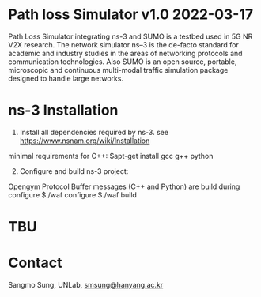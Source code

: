 # Path loss Simulator v1.0  2022-03-17

Path Loss Simulator integrating ns-3 and SUMO is a testbed used in 5G NR V2X research. The network simulator ns–3 is the de-facto standard for academic and industry studies in the areas of networking protocols and communication technologies. Also SUMO is an open source, portable, microscopic and continuous multi-modal traffic simulation package designed to handle large networks.

# ns-3 Installation

1. Install all dependencies required by ns-3. 
see https://www.nsnam.org/wiki/Installation


  minimal requirements for C++:
  $apt-get install gcc g++ python


2. Configure and build ns-3 project:


  Opengym Protocol Buffer messages (C++ and Python) are build during configure
  $./waf configure
  $./waf build



# TBU

# Contact
Sangmo Sung, UNLab, smsung@hanyang.ac.kr
